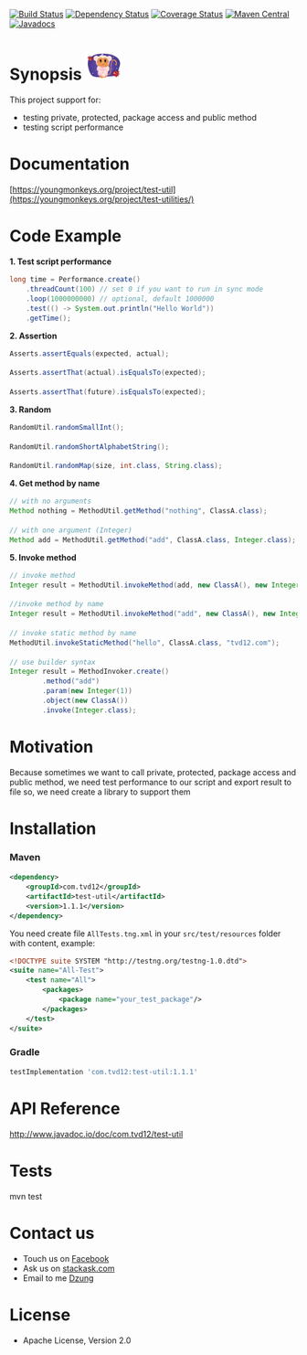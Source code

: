 [![Build Status](https://travis-ci.org/tvd12/test-util.svg?branch=master)](https://travis-ci.org/tvd12/test-util)
[![Dependency Status](https://www.versioneye.com/user/projects/5717990efcd19a00415b1f61/badge.svg?style=flat)](https://www.versioneye.com/user/projects/5717990efcd19a00415b1f61)
[![Coverage Status](https://coveralls.io/repos/github/tvd12/test-util/badge.svg?branch=master)](https://coveralls.io/github/tvd12/test-util?branch=master)
[![Maven Central](https://maven-badges.herokuapp.com/maven-central/com.tvd12/test-util/badge.svg)](https://maven-badges.herokuapp.com/maven-central/com.tvd12/test-util)
[![Javadocs](https://www.javadoc.io/badge/com.tvd12/test-util.svg)](https://www.javadoc.io/doc/com.tvd12/test-util)

# Synopsis <img src="https://github.com/tvd12/test-util/blob/master/logo.png" width="64" />

This project support for: 
- testing private, protected, package access and public method
- testing script performance

# Documentation

[https://youngmonkeys.org/project/test-util](https://youngmonkeys.org/project/test-utilities/)

# Code Example

**1. Test script performance**

```java
long time = Performance.create()
	.threadCount(100) // set 0 if you want to run in sync mode
	.loop(1000000000) // optional, default 1000000
	.test(() -> System.out.println("Hello World"))
	.getTime();
```

**2. Assertion**

```java
Asserts.assertEquals(expected, actual);

Asserts.assertThat(actual).isEqualsTo(expected);

Asserts.assertThat(future).isEqualsTo(expected);
```

**3. Random**

```java
RandomUtil.randomSmallInt();

RandomUtil.randomShortAlphabetString();

RandomUtil.randomMap(size, int.class, String.class);
```

**4. Get method by name**

```java
// with no arguments
Method nothing = MethodUtil.getMethod("nothing", ClassA.class);

// with one argument (Integer)
Method add = MethodUtil.getMethod("add", ClassA.class, Integer.class);
```

**5. Invoke method**

```java
// invoke method
Integer result = MethodUtil.invokeMethod(add, new ClassA(), new Integer(1));

//invoke method by name
Integer result = MethodUtil.invokeMethod("add", new ClassA(), new Integer(1));

// invoke static method by name
MethodUtil.invokeStaticMethod("hello", ClassA.class, "tvd12.com");

// use builder syntax
Integer result = MethodInvoker.create()
        .method("add")
        .param(new Integer(1))
        .object(new ClassA())
        .invoke(Integer.class);
```

# Motivation

Because sometimes we want to call private, protected, package access and public method,
we need test performance to our script and export result to file
so, we need create a library to support them

# Installation

### Maven

```xml
<dependency>
	<groupId>com.tvd12</groupId>
	<artifactId>test-util</artifactId>
	<version>1.1.1</version>
</dependency>
```

You need create file `AllTests.tng.xml` in your `src/test/resources` folder with content, example:

```xml
<!DOCTYPE suite SYSTEM "http://testng.org/testng-1.0.dtd">
<suite name="All-Test">
    <test name="All">
    	<packages>
    		<package name="your_test_package"/>
    	</packages>
    </test>
</suite>
```

### Gradle

```groovy
testImplementation 'com.tvd12:test-util:1.1.1'
```

# API Reference

http://www.javadoc.io/doc/com.tvd12/test-util

# Tests

mvn test

# Contact us

- Touch us on [Facebook](https://www.facebook.com/youngmonkeys.org)
- Ask us on [stackask.com](https://stackask.com)
- Email to me [Dzung](mailto:itprono3@gmail.com)

# License

- Apache License, Version 2.0
	



